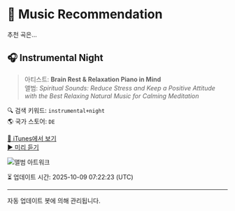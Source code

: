 
# 🎵 Music Recommendation

추천 곡은...

## 🎧 Instrumental Night  
> 아티스트: **Brain Rest & Relaxation Piano in Mind**  
> 앨범: _Spiritual Sounds: Reduce Stress and Keep a Positive Attitude with the Best Relaxing Natural Music for Calming Meditation_  

🔍 검색 키워드: `instrumental+night`  
🌎 국가 스토어: `DE`

[🔗 iTunes에서 보기](https://music.apple.com/de/album/instrumental-night/1293205282?i=1293205619&uo=4)  
[▶️ 미리 듣기](https://audio-ssl.itunes.apple.com/itunes-assets/AudioPreview125/v4/17/34/a4/1734a425-7c95-9130-6328-bb84dad38136/mzaf_12620394421433242134.plus.aac.p.m4a)

![앨범 아트워크](https://is1-ssl.mzstatic.com/image/thumb/Music118/v4/c0/b7/93/c0b7931f-98ee-2640-ec6c-95174abff42e/8033772901024.jpg/100x100bb.jpg)

⏳ 업데이트 시간: 2025-10-09 07:22:23 (UTC)

---
자동 업데이트 봇에 의해 관리됩니다.
